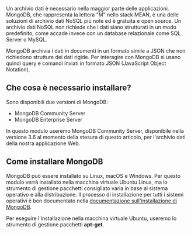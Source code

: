 Un archivio dati è necessario nella maggior parte delle applicazioni. MongoDB, che rappresenta la lettera "M" nello stack MEAN, è una delle soluzioni di archivio dati NoSQL più note ed è gratuita e open source. Un archivio dati NoSQL non richiede che i dati siano strutturati in un modo predefinito, come accade invece con un database relazionale come SQL Server o MySQL.

MongoDB archivia i dati in documenti in un formato simile a JSON che non richiedono strutture dei dati rigide. Per interagire con MongoDB si usano quindi query e comandi inviati in formato JSON (JavaScript Object Notation).

## <a name="what-must-be-installed"></a>Che cosa è necessario installare?

Sono disponibili due versioni di MongoDB:

- MongoDB Community Server
- MongoDB Enterprise Server

In questo modulo useremo MongoDB Community Server, disponibile nella versione 3.6 al momento della stesura di questo articolo, per l'archivio dati della nostra applicazione Web.

## <a name="how-to-install-mongodb"></a>Come installare MongoDB

MongoDB può essere installato su Linux, macOS e Windows. Per questo modulo verrà installato nella macchina virtuale Ubuntu Linux, ma lo strumento di gestione pacchetti consigliato varia in base al sistema operativo e alla distribuzione. Il processo di installazione per tutti i sistemi operativi è ben documentato nella [documentazione sull'installazione di MongoDB](https://docs.mongodb.com/manual/administration/install-community/).

Per eseguire l'installazione nella macchina virtuale Ubuntu, useremo lo strumento di gestione pacchetti **apt-get**.
